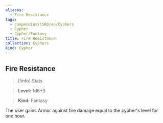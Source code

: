 ```yaml
---
aliases:
  - Fire Resistance
tags:
  - Compendium/CSRD/en/Cyphers
  - Cypher
  - Cypher/Fantasy
title: Fire Resistance
collection: Cyphers
kind: Cypher
---
```

## Fire Resistance    
>[!info] Stats    
> **Level:** 1d6+3    
> **Kind:** Fantasy  
    
The user gains Armor against fire damage equal to the cypher's level for one hour.